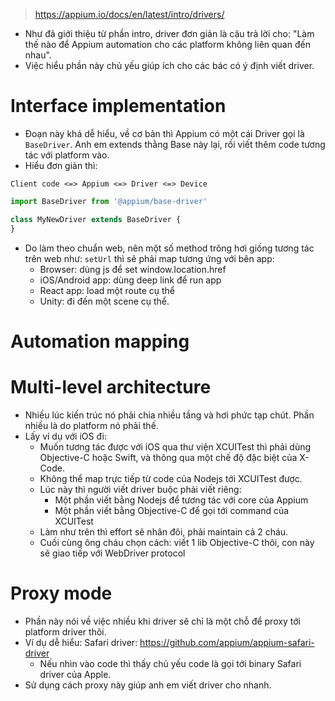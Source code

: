 > https://appium.io/docs/en/latest/intro/drivers/

- Như đã giới thiệu từ phần intro, driver đơn giản là câu trả lời cho: "Làm thế nào để Appium automation cho các platform không liên quan đến nhau".
- Việc hiểu phần này chủ yếu giúp ích cho các bác có ý định viết driver.

# Interface implementation 
- Đoạn này khá dễ hiểu, về cơ bản thì Appium có một cái Driver gọi là `BaseDriver`. Anh em extends thằng Base này lại, rồi viết thêm code tương tác với platform vào.
- Hiểu đơn giản thì:
```
Client code <=> Appium <=> Driver <=> Device
```

```typescript
import BaseDriver from '@appium/base-driver'

class MyNewDriver extends BaseDriver {
}
```
- Do làm theo chuẩn web, nên một số method trông hơi giống tương tác trên web như: `setUrl` thì sẽ phải map tương ứng với bên app:
    - Browser: dùng js để set window.location.href
    - iOS/Android app: dùng deep link để run app
    - React app: load một route cụ thể
    - Unity: đi đến một scene cụ thể.

# Automation mapping
# Multi-level architecture
- Nhiều lúc kiến trúc nó phải chia nhiều tầng và hơi phức tạp chút. Phần nhiều là do platform nó phải thế.
- Lấy ví dụ với iOS đi:
    - Muốn tương tác được với iOS qua thư viện XCUITest thì phải dùng Objective-C hoặc Swift, và thông qua một chế độ đặc biệt của X-Code.
    - Không thể map trực tiếp từ code của Nodejs tới XCUITest được.
    - Lúc này thì người viết driver buộc phải viết riêng:
        - Một phần viết bằng Nodejs để tương tác với core của Appium
        - Một phần viết bằng Objective-C để gọi tới command của XCUITest
    - Làm như trên thì effort sẽ nhân đôi, phải maintain cả 2 cháu.
    - Cuối cùng ông cháu chọn cách: viết 1 lib Objective-C thôi, con này sẽ giao tiếp với WebDriver protocol

# Proxy mode
- Phần này nói về việc nhiều khi driver sẽ chỉ là một chỗ để proxy tới platform driver thôi.
- Ví dụ dễ hiểu: Safari driver: https://github.com/appium/appium-safari-driver
    - Nếu nhìn vào code thì thấy chủ yếu code là gọi tới binary Safari driver của Apple.
- Sử dụng cách proxy này giúp anh em viết driver cho nhanh.